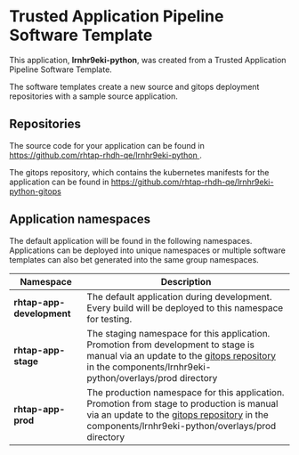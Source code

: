 # Trusted Application Pipeline Software Template

This application, **lrnhr9eki-python**, was created from a Trusted Application Pipeline Software Template.

The software templates create a new source and gitops deployment repositories with a sample source application. 

## Repositories

The source code for your application can be found in [https://github.com/rhtap-rhdh-qe/lrnhr9eki-python ](https://github.com/rhtap-rhdh-qe/lrnhr9eki-python ).
 
The gitops repository, which contains the kubernetes manifests for the application can be found in 
[https://github.com/rhtap-rhdh-qe/lrnhr9eki-python-gitops ](https://github.com/rhtap-rhdh-qe/lrnhr9eki-python-gitops ) 

## Application namespaces 

The default application will be found in the following namespaces. Applications can be deployed into unique namespaces or multiple software templates can also bet generated into the same group namespaces.  

|  Namespace   |  Description   |  
| -------- | -------- |   
| **rhtap-app-development** | The default application during development. Every build will be deployed to this namespace for testing. | 
| **rhtap-app-stage** | The staging namespace for this application. Promotion from development to stage is manual via an update to the [gitops repository](https://github.com/rhtap-rhdh-qe/lrnhr9eki-python-gitops ) in the components/lrnhr9eki-python/overlays/prod directory |  
| **rhtap-app-prod** | The production namespace for this application. Promotion from stage to production is manual via an update to the [gitops repository](https://github.com/rhtap-rhdh-qe/lrnhr9eki-python-gitops ) in the components/lrnhr9eki-python/overlays/prod directory | 